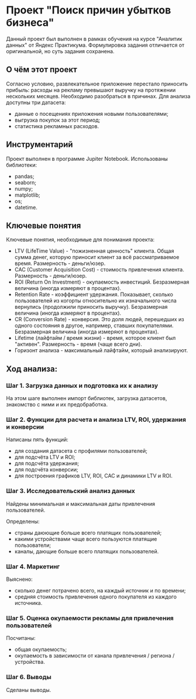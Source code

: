 # Проект "Поиск причин убытков бизнеса"

Данный проект был выполнен в рамках обучения на курсе "Аналитик данных" от Яндекс Практикума. Формулировка задания отличается от оригинальной, но суть задания сохранена.

## О чём этот проект

Согласно условию, развлекательное приложение перестало приносить прибыль: расходы на рекламу превышают выручку на протяжении нескольких месяцев. Необходимо разобраться в причинах. Для анализа доступны три датасета:
- данные о посещениях приложения новыми пользователями;
- выгрузка покупок за этот период;
- статистика рекламных расходов.

## Инструментарий

Проект выполнен в программе Jupiter Notebook. Использованы библиотеки: 
- pandas;
- seaborn;
- numpy;
- matplotlib;
- os;
- datetime.

## Ключевые понятия

Ключевые понятия, необходимые для понимания проекта:
- LTV (LifeTime Value) - "пожизненная ценность" клиента. Общая сумма денег, которую приносит клиент за всё рассматриваемое время. Размерность - деньги/юзер.
- CAC (Customer Acquisition Cost) - стоимость привлечения клиента. Размерность - деньги/юзер.
- ROI (Return On Investment) - окупаемость инвестиций. Безразмерная величина (иногда измеряют в процентах).
- Retention Rate - коэффициент удержания. Показывает, сколько пользователей из когорты относительно их изначального числа вернулись (продолжили приносить выручку). Безразмерная величина (иногда измеряют в процентах).
- CR (Conversion Rate) - конверсия. Это доля людей, перешедших из одного состояния в другое, например, ставших покупателями. Безразмерная величина (иногда измеряют в процентах).
- Lifetime (лайфтайм / время жизни) - время, которое клиент был "активен". Размерность - время (чаще всего дни).
- Горизонт анализа - максимальный лайфтайм, который анализируют.

## Ход анализа:

### Шаг 1. Загрузка данных и подготовка их к анализу 
На этом шаге выполнен импорт библиотек, загрузка датасетов, знакомство с ними и их предобработка.

### Шаг 2. Функции для расчета и анализа LTV, ROI, удержания и конверсии
Написаны пять функций: 
- для создания датасета с профилями пользователей;
- для подсчёта LTV и ROI;
- для подсчёта удержания;
- для подсчёта конверсии;
- для построения графиков LTV, ROI, CAC и динамики LTV и ROI.

### Шаг 3. Исследовательский анализ данных
Найдены минимальная и максимальная даты привлечения пользователей.

Определены:
- страны даюющие больше всего платящих пользователей;
- какими устройствами чаще всего пользуются платящие пользователи;
- каналы, дающие больше всего платящих пользователей.

### Шаг 4. Маркетинг
Выяснено:
- сколько денег потрачено всего, на каждый источник и по времени;
- средняя стоимость привлечения одного покупателя из каждого источника.

### Шаг 5. Оценка окупаемости рекламы для привлечения пользователей
Посчитаны:
- общая окупаемость;
- окупаемость в зависимости от канала привлечения / региона / устройства.

### Шаг 6. Выводы
Сделаны выводы.
